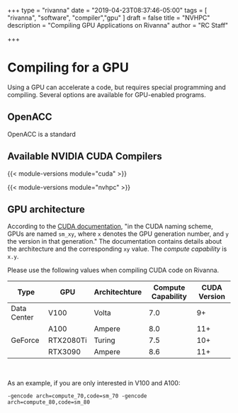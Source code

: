 +++
type = "rivanna"
date = "2019-04-23T08:37:46-05:00"
tags = [
  "rivanna", "software", "compiler","gpu"
]
draft = false
title = "NVHPC"
description = "Compiling GPU Applications on Rivanna"
author = "RC Staff"

+++

# Compiling for a GPU

Using a GPU can accelerate a code, but requires special programming and compiling.  Several options are available for GPU-enabled programs.

## OpenACC

OpenACC is a standard

## Available NVIDIA CUDA Compilers

{{< module-versions module="cuda" >}}

{{< module-versions module="nvhpc" >}}

## GPU architecture
According to the [CUDA documentation](https://docs.nvidia.com/cuda/cuda-compiler-driver-nvcc/index.html#gpu-feature-list), "in the CUDA naming scheme, GPUs are named `sm_xy`, where `x` denotes the GPU generation number, and `y` the version in that generation." The documentation contains details about the architecture and the corresponding `xy` value. The *compute capability* is `x.y`.

Please use the following values when compiling CUDA code on Rivanna.

| Type | GPU | Architechture | Compute Capability | CUDA Version |
| --- | --- |  --- | --- | --- |
| Data Center |V100 | Volta | 7.0 | 9+ |
|             |A100 | Ampere | 8.0 | 11+ |
| GeForce     |RTX2080Ti | Turing | 7.5 | 10+ |
|             |RTX3090 | Ampere | 8.6 | 11+ |

<br>

As an example, if you are only interested in V100 and A100:
```
-gencode arch=compute_70,code=sm_70 -gencode arch=compute_80,code=sm_80
```
